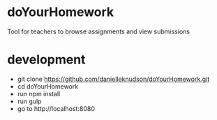 # doYourHomework
Tool for teachers to browse assignments and view submissions

# development
- git clone https://github.com/danielleknudson/doYourHomework.git
- cd doYourHomework
- run npm install
- run gulp
- go to http://localhost:8080